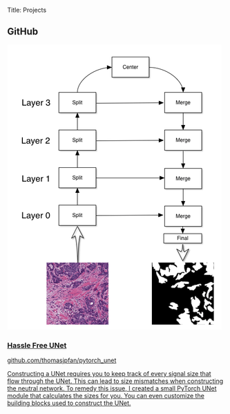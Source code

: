 Title: Projects

<section class="projects">
    <h2>GitHub</h2>
    <section class="project-list">
        <a href="https://github.com/thomasjpfan/pytorch_unet">
            <div class="project-wrapper">
                <img class="project-image image-process-minor" src="/images/projects/unet_arch.png">
                <h3>Hassle Free UNet</h3>
                <span>github.com/thomasjpfan/pytorch_unet</span>
                <p>Constructing a UNet requires you to keep track of every signal size that flow through the UNet. This can lead to size mismatches when constructing the neutral network. To remedy this issue, I created a small PyTorch UNet module that calculates the sizes for you. You can even customize the building blocks used to construct the UNet.</p>
            </div>
        </a>
    </section>
</section>

